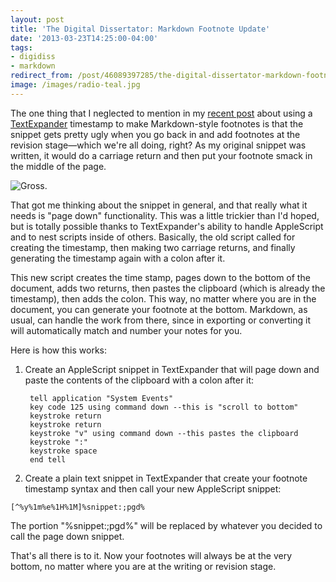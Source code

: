 ```yaml
--- 
layout: post 
title: 'The Digital Dissertator: Markdown Footnote Update' 
date: '2013-03-23T14:25:00-04:00' 
tags: 
- digidiss 
- markdown
redirect_from: /post/46089397285/the-digital-dissertator-markdown-footnote-update/
image: /images/radio-teal.jpg
---
```


The one thing that I neglected to mention in my [recent post](http://craigeley.com/post/45896860184/the-digital-dissertator-academic-writing-and) about using a [TextExpander](http://www.smilesoftware.com/TextExpander/index.html) timestamp to make Markdown-style footnotes is that the snippet gets pretty ugly when you go back in and add footnotes at the revision stage—which we're all doing, right? As my original snippet was written, it would do a carriage return and then put your footnote smack in the middle of the page.

![Gross.](http://d.pr/fPVU+)

That got me thinking about the snippet in general, and that really what it needs is "page down" functionality. This was a little trickier than I'd hoped, but is totally possible thanks to TextExpander's ability to handle AppleScript and to nest scripts inside of others. Basically, the old script called for creating the timestamp, then making two carriage returns, and finally generating the timestamp again with a colon after it.

This new script creates the time stamp, pages down to the bottom of the document, adds two returns, then pastes the clipboard (which is already the timestamp), then adds the colon. This way, no matter where you are in the document, you can generate your footnote at the bottom. Markdown, as usual, can handle the work from there, since in exporting or converting it will automatically match and number your notes for you.

Here is how this works:

1. Create an AppleScript snippet in TextExpander that will page down and paste the contents of the clipboard with a colon after it:

		tell application "System Events" 
		key code 125 using command down --this is "scroll to bottom" 
		keystroke return 
		keystroke return 
		keystroke "v" using command down --this pastes the clipboard 
		keystroke ":" 
		keystroke space
		end tell

2. Create a plain text snippet in TextExpander that create your footnote timestamp syntax and then call your new AppleScript snippet:

`[^%y%1m%e%1H%1M]%snippet:;pgd%`

The portion "%snippet:;pgd%" will be replaced by whatever you decided to call the page down snippet.

That's all there is to it. Now your footnotes will always be at the very bottom, no matter where you are at the writing or revision stage.